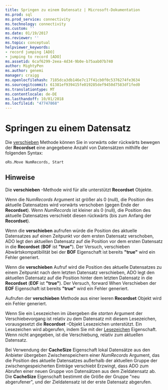 ```yaml
---
title: Springen zu einem Datensatz | Microsoft-Dokumentation
ms.prod: sql
ms.prod_service: connectivity
ms.technology: connectivity
ms.custom: ''
ms.date: 01/19/2017
ms.reviewer: ''
ms.topic: conceptual
helpviewer_keywords:
- record jumping [ADO]
- jumping to record [ADO]
ms.assetid: 6caf6299-2eea-4d34-9b0e-b75aab07b740
author: MightyPen
ms.author: genemi
manager: craigg
ms.openlocfilehash: 7185dca3db146e7c17f41cb0f0c5376274fe3634
ms.sourcegitcommit: 61381ef939415fe019285def9450d7583df1fed0
ms.translationtype: MT
ms.contentlocale: de-DE
ms.lasthandoff: 10/01/2018
ms.locfileid: "47747868"
---
```

# <a name="jumping-to-a-record"></a>Springen zu einem Datensatz
Die [verschieben](../../../ado/reference/ado-api/move-method-ado.md) Methode können Sie in vorwärts oder rückwärts bewegen der **Recordset** eine angegebene Anzahl von Datensätzen mithilfe der folgenden Syntax:  
  
```  
oRs.Move NumRecords, Start  
```  
  
## <a name="remarks"></a>Hinweise  
 Die **verschieben** -Methode wird für alle unterstützt **Recordset** Objekte.  
  
 Wenn die *NumRecords* Argument ist größer als 0 (null), die Position des aktuelle Datensatzes wird vorwärts verschoben (gegen Ende der **Recordset**). Wenn *NumRecords* ist kleiner als 0 (null), die Position des aktuelle Datensatzes verschiebt diesen rückwärts (bis zum Anfang der **Recordset**).  
  
 Wenn die **verschieben** aufrufen würde die Position des aktuelle Datensatzes auf einen Zeitpunkt vor dem ersten Datensatz verschoben, ADO legt den aktuellen Datensatz auf die Position vor dem ersten Datensatz in die **Recordset** (**BOF** ist **"true"**). Der Versuch, verschieben Abwärtskompatibilität bei der **BOF** Eigenschaft ist bereits **"true"** wird ein Fehler generiert.  
  
 Wenn die **verschieben** Aufruf wird die Position des aktuelle Datensatzes zu einem Zeitpunkt nach dem letzten Datensatz verschieben, ADO legt den aktuellen Datensatz auf die Position hinter dem letzten Datensatz in die **Recordset** (**EOF** ist **"true"**). Der Versuch, forward When Verschieben der **EOF** Eigenschaft ist bereits **"true"** wird ein Fehler generiert.  
  
 Aufrufen der **verschieben** Methode aus einer leeren **Recordset** Objekt wird ein Fehler generiert.  
  
 Wenn Sie ein Lesezeichen im übergeben die *starten* Argument der Verschiebevorgang ist relativ zu dem Datensatz mit diesem Lesezeichen, vorausgesetzt die **Recordset** -Objekt Lesezeichen unterstützt. Ein Lesezeichen wird abgerufen, indem Sie mit der [Lesezeichen](../../../ado/reference/ado-api/bookmark-property-ado.md) Eigenschaft. Wenn nicht angegeben, ist die Verschiebung, relativ zum aktuellen Datensatz.  
  
 Bei Verwendung der **CacheSize** Eigenschaft lokal Datensätze aus den Anbieter übergeben Zwischenspeichern einer *NumRecords* Argument, das die Position des aktuelle Datensatzes außerhalb der aktuellen Gruppe der zwischengespeicherten Einträge verschiebt Erzwingt, dass ADO zum Abrufen einer neuen Gruppe von Datensätzen aus dem Zieldatensatz ab. Die **CacheSize** Eigenschaft bestimmt die Größe der Gruppe "neu abgerufener", und der Zieldatensatz ist der erste Datensatz abgerufen.
